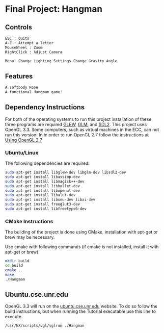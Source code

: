 # Final Project: Hangman
## Controls
```bash
ESC : Quits
A-Z : Attempt a letter
MouseWheel : Zoom
RightClick : Adjust Camera

Menu: Change Lighting Settings Change Gravity Angle
```

## Features

```bash
A softbody Rope
A functional Hangman game!
```

## Dependency Instructions
For both of the operating systems to run this project installation of these three programs are required [GLEW](http://glew.sourceforge.net/), [GLM](http://glm.g-truc.net/0.9.7/index.html), and [SDL2](https://wiki.libsdl.org/Tutorials). 
This project uses OpenGL 3.3. Some computers, such as virtual machines in the ECC, can not run this version. In in order to run OpenGL 2.7 follow the instructions at [Using OpenGL 2.7](https://github.com/HPC-Vis/computer-graphics/wiki/Using-OpenGL-2.7)
 
### Ubuntu/Linux
The following dependencies are required:
```bash
sudo apt-get install libglew-dev libglm-dev libsdl2-dev
sudo apt-get install libassimp-dev
sudo apt-get install libmagick++-dev
sudo apt-get install libbullet-dev
sudo apt-get install libopenal-dev
sudo apt-get install libalut-dev
sudo apt-get install libxmu-dev libxi-dev
sudo apt-get install freeglut3-dev 
sudo apt-get install libfreetype6-dev
```

### CMake Instructions
The building of the project is done using CMake, installation with apt-get or brew may be necessary.

Use cmake with following commands (if cmake is not installed, install it with apt-get or brew):
```bash
mkdir build
cd build
cmake ..
make
./Hangman
```

## Ubuntu.cse.unr.edu
OpenGL 3.3 will run on the [ubuntu.cse.unr.edu](https://ubuntu.cse.unr.edu/) website. To do so follow the build instructions, but when running the Tutorial executable use this line to execute.
```bash
/usr/NX/scripts/vgl/vglrun ./Hangman
```







